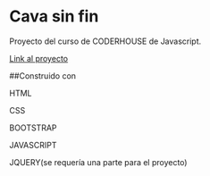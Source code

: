 # Cava sin fin
Proyecto del curso de CODERHOUSE de Javascript.

[Link al proyecto](https://gianinalc.github.io/Javascript)


##Construido con

HTML

CSS

BOOTSTRAP

JAVASCRIPT

JQUERY(se requería una parte para el proyecto)